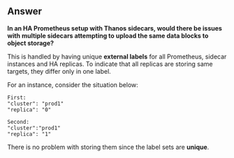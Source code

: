## Answer

**In an HA Prometheus setup with Thanos sidecars, would there be issues with multiple sidecars attempting to upload the same data blocks to object storage?**

This is handled by having unique **external labels** for all Prometheus, sidecar instances and HA replicas. To indicate that all replicas are storing same targets, they differ only in one label.

For an instance, consider the situation below:

```
First:
"cluster": "prod1"
"replica": "0"

Second:
"cluster":"prod1"
"replica": "1"
```

There is no problem with storing them since the label sets are **unique**.